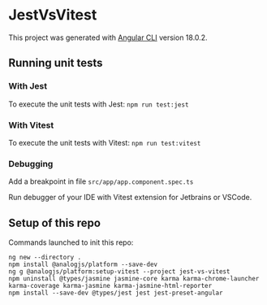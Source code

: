 # JestVsVitest

This project was generated with [Angular CLI](https://github.com/angular/angular-cli) version 18.0.2.

## Running unit tests 
### With Jest

To execute the unit tests with Jest:
``
npm run test:jest
``

### With Vitest

To execute the unit tests with Vitest:
``
npm run test:vitest
``

### Debugging

Add a breakpoint in file `src/app/app.component.spec.ts`

Run debugger of your IDE with Vitest extension for Jetbrains or VSCode.

## Setup of this repo

Commands launched to init this repo:

```
ng new --directory .   
npm install @analogjs/platform --save-dev
ng g @analogjs/platform:setup-vitest --project jest-vs-vitest
npm uninstall @types/jasmine jasmine-core karma karma-chrome-launcher karma-coverage karma-jasmine karma-jasmine-html-reporter
npm install --save-dev @types/jest jest jest-preset-angular
```
